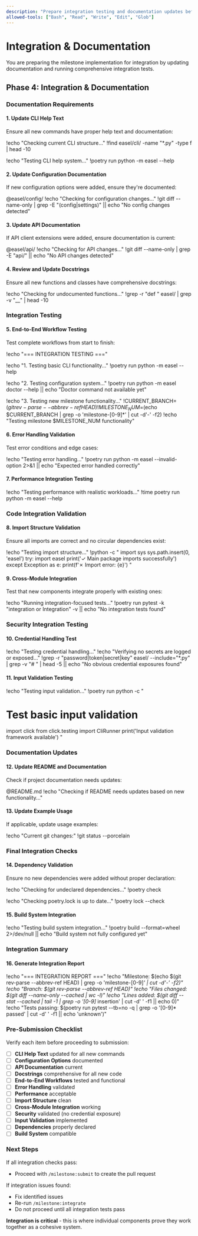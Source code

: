 ```yaml
---
description: "Prepare integration testing and documentation updates before PR submission"
allowed-tools: ["Bash", "Read", "Write", "Edit", "Glob"]
---
```


# Integration & Documentation

You are preparing the milestone implementation for integration by updating documentation and running comprehensive integration tests.

## Phase 4: Integration & Documentation

### Documentation Requirements

#### 1. Update CLI Help Text

Ensure all new commands have proper help text and documentation:

!echo "Checking current CLI structure..."
!find easel/cli/ -name "*.py" -type f | head -10

!echo "Testing CLI help system..."
!poetry run python -m easel --help

#### 2. Update Configuration Documentation

If new configuration options were added, ensure they're documented:

@easel/config/
!echo "Checking for configuration changes..."
!git diff --name-only | grep -E "(config|settings)" || echo "No config changes detected"

#### 3. Update API Documentation

If API client extensions were added, ensure documentation is current:

@easel/api/
!echo "Checking for API changes..."
!git diff --name-only | grep -E "api/" || echo "No API changes detected"

#### 4. Review and Update Docstrings

Ensure all new functions and classes have comprehensive docstrings:

!echo "Checking for undocumented functions..."
!grep -r "def " easel/ | grep -v "__" | head -10

### Integration Testing

#### 5. End-to-End Workflow Testing

Test complete workflows from start to finish:

!echo "=== INTEGRATION TESTING ==="

!echo "1. Testing basic CLI functionality..."
!poetry run python -m easel --help

!echo "2. Testing configuration system..."
!poetry run python -m easel doctor --help || echo "Doctor command not available yet"

!echo "3. Testing new milestone functionality..."
!CURRENT_BRANCH=$(git rev-parse --abbrev-ref HEAD)
!MILESTONE_NUM=$(echo $CURRENT_BRANCH | grep -o 'milestone-[0-9]*' | cut -d'-' -f2)
!echo "Testing milestone $MILESTONE_NUM functionality"

#### 6. Error Handling Validation

Test error conditions and edge cases:

!echo "Testing error handling..."
!poetry run python -m easel --invalid-option 2>&1 || echo "Expected error handled correctly"

#### 7. Performance Integration Testing

!echo "Testing performance with realistic workloads..."
!time poetry run python -m easel --help

### Code Integration Validation

#### 8. Import Structure Validation

Ensure all imports are correct and no circular dependencies exist:

!echo "Testing import structure..."
!python -c "
import sys
sys.path.insert(0, 'easel')
try:
    import easel
    print('✓ Main package imports successfully')
except Exception as e:
    print(f'✗ Import error: {e}')
"

#### 9. Cross-Module Integration

Test that new components integrate properly with existing ones:

!echo "Running integration-focused tests..."
!poetry run pytest -k "integration or Integration" -v || echo "No integration tests found"

### Security Integration Testing

#### 10. Credential Handling Test

!echo "Testing credential handling..."
!echo "Verifying no secrets are logged or exposed..."
!grep -r "password\|token\|secret\|key" easel/ --include="*.py" | grep -v "# " | head -5 || echo "No obvious credential exposures found"

#### 11. Input Validation Testing

!echo "Testing input validation..."
!poetry run python -c "
# Test basic input validation
import click
from click.testing import CliRunner
print('Input validation framework available')
"

### Documentation Updates

#### 12. Update README and Documentation

Check if project documentation needs updates:

@README.md
!echo "Checking if README needs updates based on new functionality..."

#### 13. Update Example Usage

If applicable, update usage examples:

!echo "Current git changes:"
!git status --porcelain

### Final Integration Checks

#### 14. Dependency Validation

Ensure no new dependencies were added without proper declaration:

!echo "Checking for undeclared dependencies..."
!poetry check

!echo "Checking poetry.lock is up to date..."
!poetry lock --check

#### 15. Build System Integration

!echo "Testing build system integration..."
!poetry build --format=wheel 2>/dev/null || echo "Build system not fully configured yet"

### Integration Summary

#### 16. Generate Integration Report

!echo "=== INTEGRATION REPORT ==="
!echo "Milestone: $(echo $(git rev-parse --abbrev-ref HEAD) | grep -o 'milestone-[0-9]*' | cut -d'-' -f2)"
!echo "Branch: $(git rev-parse --abbrev-ref HEAD)"
!echo "Files changed: $(git diff --name-only --cached | wc -l)"
!echo "Lines added: $(git diff --stat --cached | tail -1 | grep -o '[0-9]* insertion' | cut -d' ' -f1 || echo 0)"
!echo "Tests passing: $(poetry run pytest --tb=no -q | grep -o '[0-9]* passed' | cut -d' ' -f1 || echo 'unknown')"

### Pre-Submission Checklist

Verify each item before proceeding to submission:

- [ ] **CLI Help Text** updated for all new commands
- [ ] **Configuration Options** documented
- [ ] **API Documentation** current
- [ ] **Docstrings** comprehensive for all new code
- [ ] **End-to-End Workflows** tested and functional
- [ ] **Error Handling** validated
- [ ] **Performance** acceptable
- [ ] **Import Structure** clean
- [ ] **Cross-Module Integration** working
- [ ] **Security** validated (no credential exposure)
- [ ] **Input Validation** implemented
- [ ] **Dependencies** properly declared
- [ ] **Build System** compatible

### Next Steps

If all integration checks pass:
- Proceed with `/milestone:submit` to create the pull request

If integration issues found:
- Fix identified issues
- Re-run `/milestone:integrate`
- Do not proceed until all integration tests pass

**Integration is critical** - this is where individual components prove they work together as a cohesive system.
